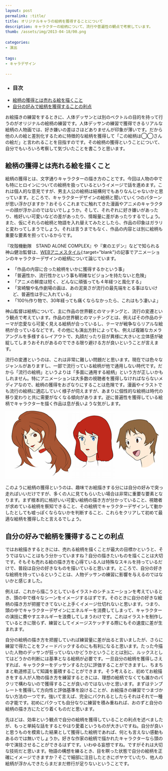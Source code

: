 ```yaml
---
layout: post
permalink: :title/
title: オリジナルキャラの絵柄を獲得することについて
description: キャラクターの絵柄について、流行や普遍性の観点で考察しています。
thumb: /assets/img/2013-04-18/00.png

categories:
- 演出

tags:
- キャラデザイン

---
```


- ### 目次
- [絵柄の獲得とは売れる絵を描くこと](#絵柄の獲得とは売れる絵を描くこと)
- [自分の好みで絵柄を獲得することの利点](#自分の好みで絵柄を獲得することの利点)

お絵描きの練習をするときに、人体デッサンとは別のベクトルの目的を持って行うのがオリジナルの絵柄の練習です。人体デッサンの練習で獲得できるリアルな絵柄の人物画では、好き嫌いの差はさほどありませんが印象が薄いです。だから他の人の絵と差別化するために特徴的な絵柄を獲得して「この絵柄は◯◯さんの絵だ」と言われることを目指すのです。その絵柄の獲得ということについて、自分でもいろいろ考察して気づいたことを書こうと思います。

## 絵柄の獲得とは売れる絵を描くこと

絵柄の獲得とは、文字通りキャラクターの描き方のことです。今回は人物の中でも特にヒロインについての絵柄を扱っているというイメージで話を進めます。これは個人的な意見ですが、男主人公の絵柄は結構何でもありなんじゃないかと思っています。ところで、キャラクターデザインの絵柄と聞いていくつのパターンが思い浮かびますか？おそらくこれまでに触れてきた漫画やアニメのキャラクターの顔が浮かぶのではないでしょうか。そして、それぞれに好き嫌いがあったり、格好いい可愛いなどの差があったり、情報量に差があったりするでしょう。また、仮にそれらの絵柄と物語を入れ替えてみたとしたら、作品の印象はガラリと変わってしまうでしょう。それは言うまでもなく、作品の内容とは別に絵柄も重要な要素を担っているからです。

『攻殻機動隊　STAND ALONE COMPLEX』や『東のエデン』などで知られる神山健治監督は、[WEBアニメスタイル](http://www.style.fm/as/04_watch/watch23_4.shtml){:target="blank"}の記事でアニメーションのキャラクターデザインの絵柄について論じています。

- 「作品の内容に合った絵柄をいかに獲得するかという事」
- 「普遍性か、流行性かという事も明確なビジョンを持たないと危険」
- 「アニメの鮮度は短く、どんなに頑張っても４年経つと風化する」
- 「宮崎駿や名作劇場の画は、あの泥臭さが流行の最先端をとる事はないけど、普遍性は手に入れている」
- 「100％作り物で、30年経っても痛くならなかったら、これはもう凄いよ」

神山監督は絵柄について、主に作品の世界観とのマッチングと、流行の変遷という観点で考えています。作品の世界観とのマッチングとは、例えばその作品のテーマが恋愛なら可愛く見える絵柄が合っているし、テーマが戦争ならリアルな絵柄が合っているなどです。その他にも演出方針によっても、例えば複雑なカメラアングルを多様するレイアウトで、丸顔だったり目が異様に大きいと立体感が破綻してしまうおそれがあるのでできる限り避ける方が良いということが言えます。

流行の変遷というのは、これは非常に難しい問題だと思います。現在では色々なジャンルがありますし、一部で流行っている絵柄が他で通用しない時代です。だから「流行の絵柄」というよりは「多面に通用する絵柄」という方が正しいかもしれません。特にアニメーションは大多数の視聴者を獲得しなければならないメディアなので、絵柄の獲得をおざなりにすることは危険です。漫画やイラストでも流行の絵柄に適応していく様子が伺えますが、あまりに個性的な絵柄は時代の移り変わりと共に需要がなくなる傾向があります。逆に普遍性を獲得している絵柄でキャラクターを描く作品は息が長いような気がします。

![普遍性のある絵柄の例](/assets/img/2013-04-18/01.png)

このように絵柄の獲得というのは、趣味でお絵描きする分には自分の好みで突っ走ればいいだけですが、多くの人に見てもらいたい場合は非常に重要な要素となります。まず根本的に格好いい可愛い絵柄の描き方が分かっていること、視聴者が求めている絵柄を察知できること、その絵柄でキャラクターデザインして動かしたとしても嘘っぽくならないかを判断すること、これらをクリアして初めて最適な絵柄を獲得したと言えるでしょう。

## 自分の好みで絵柄を獲得することの利点

ではお絵描きするときには、売れる絵柄を描くことが最大の目標かというと、そうではないことはもう分かっていますね？自分の描きたいものを描くことは大切です。そもそも売れる絵の描き方を心得ている人は特殊なスキルを持っているだけで、普段は自分の好きなものを描いていると思います。ところで、自分の好きな絵柄を持っているということは、人物デッサンの練習に影響を与えるのではないかと感じました。

例えば、これから描こうとしているイラストのシチュエーションを考えているとき、頭の中で様々なシーンをイメージするはずです。そのときに自分の好きな絵柄の描き方が把握できてないと上手くイメージ仕切れないと思います。つまり、頭の中でキャラクターデザインにエネルギーを消費してしまって、キャラクターの演技に費やすエネルギーを浪費してしまうわけです。これはイラストを制作しているときに限らず、練習としてイメージスケッチする際にもその速度に差が生まれます。

自分の絵柄の描き方を把握していれば練習量に差が出ると言いましたが、さらに練習で得たことをフィードバックするのにも有利になると思います。たった今描いた人物のデッサンが狂っていないかどうかということとは別に、ルックスとしてはどうかの判断には基準となる絵柄が必要です。一旦自分の絵柄を獲得しさえすれば、キャラクターをデッサンするたびに評価することができますし、ちまちまと軌道修正して知識を蓄積することができます。そう考えると、初めてお絵描きをする人が人物の描き方を練習するときには、理想の絵柄でなくても誰かのパクリで構わないので獲得することが良いのではないかと思います。まずはテンプレートを獲得して方向性と評価基準を設けることが、お絵描きの練習でつまづかない方法の一つです。強いて言えば、完全にパクれるとしたらそれはそれで一種の才能です。初めにパクっても自分なりに練習を積み重ねれば、おのずと自分の絵柄の描き方にたどり着くものだと思います。

先ほどは、効率という観点で自分の絵柄を獲得していることの利点を述べましたが、もっと単純な話をするとやはり愛着というものが大きいですね。自分が良いと思うものを模索した結果として獲得した絵柄であれば、何とも言えない感動もあるのでは無いでしょうか。好きな作家の絵柄で描かれたキャラクターなら頭の中で演技させることができるはずです。いわゆる妄想ですね。ですがそれは大切な技術だと思います。物語の構想を練るとき、目を瞑った状態で自分の絵柄を正確にイメージできますか？そこで細部に注目したときにボヤケていたり、他人の絵柄が浮かんできたらまだまだ修行が足りないということです。
